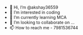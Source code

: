 - 👋 Hi, I’m @akshay36559
- 👀 I’m interested in coding 
- 🌱 I’m currently learning MCA
- 💞️ I’m looking to collaborate on ...
- 📫 How to reach me - 7981536744

<!---
akshay36559/akshay36559 is a ✨ special ✨ repository because its `README.md` (this file) appears on your GitHub profile.
You can click the Preview link to take a look at your changes.
--->
